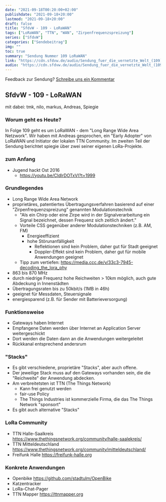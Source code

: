 ```yaml
---
date: "2021-09-18T00:20:00+02:00"
publishdate: "2021-09-18+20:00"
lastmod: "2021-09-18+20:00"
draft: false
title: "SfdvW - 109 - LoRaWAN"
tags: ["LoRaWAN", "TTN", "WAN", "Zirpenfrequenzspreizung"]
series: ["SfdvW"]
categories: ["Sendebeitrag"]
img: ""
toc: true
summary: "Sendung Nummer 109 LoRaWAN"
link: "https://cdn.sfdvw.de/audio/Sendung_fuer_die_vernetzte_Welt_(109)_2021_09_18_LoRaWAN.mp3"
audio: "https://cdn.sfdvw.de/audio/Sendung_fuer_die_vernetzte_Welt_(109)_2021_09_18_LoRaWAN.mp3"
---
```


<div align="center" id="example"></div>
<script src="https://cdn.podlove.org/web-player/embed.js"></script>

Feedback zur Sendung?
[Schreibe uns ein Kommentar](mailto:SfdvW@radiocorax.de)

## SfdvW - 109 - LoRaWAN
mit dabei: tmk, nilo, markus, Andreas, Spiegie

### Worum geht es Heute?
In Folge 109 geht es um LoRaWAN - dem "Long Range Wide Area Netzwork". Wir haben mit Andreas gesprochen,
ein "Early Adopter" von LoRaWAN und Initiator der lokalen TTN Community. Im zweiten Teil der Sendung berichtet
spiegie über zwei seiner eigenen LoRa-Projekte. 

### zum Anfang
* Jugend hackt Ost 2016
    * https://youtu.be/CldlrDOTxVI?t=1999

### Grundlegendes
* Long Range Wide Area Network
* proprietäres, patentiertes Übertragungsverfahren basierend auf einer "Zirpenfrequenzspreizung" genannten Modulationstechnik
    * "Als ein Chirp oder eine Zirpe wird in der Signalverarbeitung ein Signal bezeichnet, dessen Frequenz sich zeitlich ändert."
    * Vorteile CSS gegenüber anderer Modulationstechniken (z.B. AM, FM)
        * Energieeffizient
        * hohe Störunanfälligkeit
            * Reflektionen sind kein Problem, daher gut für Stadt geeignet
            * Doppler-Effekt sind kein Problem, daher gut für mobile Anwendungen geeignet
    * Tipp zum vertiefen: https://media.ccc.de/v/33c3-7945-decoding_the_lora_phy
* 863 bis 870 MHz
* durch niedrige Frequenz hohe Reichweiten > 10km möglich, auch gute Abdeckung in Innenstädten
* Übertragungsraten bis zu 50kbit/s (1MB in 46h)
* geeignet für Messdaten, Steuersignale
* energiesparend (z.B. für Sender mit Batterieversorgung)

### Funktionsweise
* Gateways haben Internet
* Empfangene Daten werden über Internet an Application Server weitergeschickt
* Dort werden die Daten dann an die Anwendungen weitergeleitet
* Rückkanal entsprechend andersrum

### "Stacks"
* Es gibt verschiedene, proprietäre "Stacks", aber auch offene.
* Der jeweilige Stack muss auf den Gateways vorhanden sein, die die "Reichweite" der Anwendung abdecken.
* Am verbreitetsten ist TTN (The Things Network)
    * Kann frei genutzt werden
    * fair-use Policy
    * The Things Industries ist kommerzielle Firma, die das The Things Network "sponsort"
* Es gibt auch alternative "Stacks"

### LoRa Community
* TTN Halle-Saalkreis https://www.thethingsnetwork.org/community/halle-saalekreis/
* TTN Mitteldeutschland https://www.thethingsnetwork.org/community/mitteldeutschland/
* Freifunk Halle https://freifunk-halle.org

### Konkrete Anwendungen
* Openbike https://github.com/stadtulm/OpenBike
* Katzentracker
* LoRa-Chat-Pager
* TTN Mapper https://ttnmapper.org




<script>
  podlovePlayer('#example', '/blog/sfdvw109.json');
</script>

